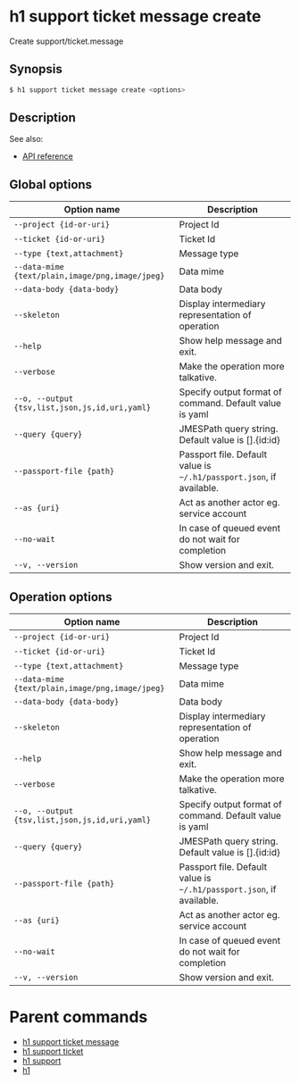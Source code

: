 
# h1 support ticket message create

Create support/ticket.message

## Synopsis

```bash
$ h1 support ticket message create <options>
```

## Description

See also:

* [API reference](https://api.hyperone.com/v2/docs#operation/support_project_ticket_message_create)

## Global options

| Option name                                         | Description                                                              |
| --------------------------------------------------- | ------------------------------------------------------------------------ |
| ```--project {id-or-uri}```                         | Project Id                                                               |
| ```--ticket {id-or-uri}```                          | Ticket Id                                                                |
| ```--type {text,attachment}```                      | Message type                                                             |
| ```--data-mime {text/plain,image/png,image/jpeg}``` | Data mime                                                                |
| ```--data-body {data-body}```                       | Data body                                                                |
| ```--skeleton```                                    | Display intermediary representation of operation                         |
| ```--help```                                        | Show help message and exit.                                              |
| ```--verbose```                                     | Make the operation more talkative.                                       |
| ```--o, --output {tsv,list,json,js,id,uri,yaml}```  | Specify output format of command. Default value is yaml                  |
| ```--query {query}```                               | JMESPath query string. Default value is [].\{id:id\}                     |
| ```--passport-file {path}```                        | Passport file. Default value is ```~/.h1/passport.json```, if available. |
| ```--as {uri}```                                    | Act as another actor eg. service account                                 |
| ```--no-wait```                                     | In case of queued event do not wait for completion                       |
| ```--v, --version```                                | Show version and exit.                                                   |

## Operation options

| Option name                                         | Description                                                              |
| --------------------------------------------------- | ------------------------------------------------------------------------ |
| ```--project {id-or-uri}```                         | Project Id                                                               |
| ```--ticket {id-or-uri}```                          | Ticket Id                                                                |
| ```--type {text,attachment}```                      | Message type                                                             |
| ```--data-mime {text/plain,image/png,image/jpeg}``` | Data mime                                                                |
| ```--data-body {data-body}```                       | Data body                                                                |
| ```--skeleton```                                    | Display intermediary representation of operation                         |
| ```--help```                                        | Show help message and exit.                                              |
| ```--verbose```                                     | Make the operation more talkative.                                       |
| ```--o, --output {tsv,list,json,js,id,uri,yaml}```  | Specify output format of command. Default value is yaml                  |
| ```--query {query}```                               | JMESPath query string. Default value is [].\{id:id\}                     |
| ```--passport-file {path}```                        | Passport file. Default value is ```~/.h1/passport.json```, if available. |
| ```--as {uri}```                                    | Act as another actor eg. service account                                 |
| ```--no-wait```                                     | In case of queued event do not wait for completion                       |
| ```--v, --version```                                | Show version and exit.                                                   |

# Parent commands

* [h1 support ticket message](./../README.md)
* [h1 support ticket](./../../README.md)
* [h1 support](./../../../README.md)
* [h1](./../../../../README.md)
